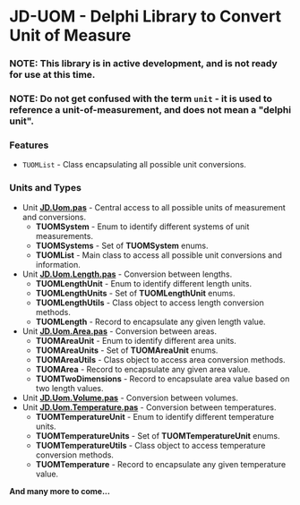 # JD-UOM - Delphi Library to Convert Unit of Measure

### NOTE: This library is in active development, and is not ready for use at this time. 

### NOTE: Do not get confused with the term `unit` - it is used to reference a unit-of-measurement, and does not mean a "delphi unit".

### Features
- `TUOMList` - Class encapsulating all possible unit conversions.

### Units and Types

- Unit [**JD.Uom.pas**](https://github.com/djjd47130/JD-UOM/blob/main/Docs/JD.UOMUtils.md) - Central access to all possible units of measurement and conversions.
  - **TUOMSystem** - Enum to identify different systems of unit measurements.
  - **TUOMSystems** - Set of **TUOMSystem** enums.
  - **TUOMList** - Main class to access all possible unit conversions and information.
- Unit [**JD.Uom.Length.pas**](https://github.com/djjd47130/JD-UOM/blob/main/Docs/JD.UOM.Length.md) - Conversion between lengths.
  - **TUOMLengthUnit** - Enum to identify different length units.
  - **TUOMLengthUnits** - Set of **TUOMLengthUnit** enums.
  - **TUOMLengthUtils** - Class object to access length conversion methods.
  - **TUOMLength** - Record to encapsulate any given length value.
- Unit [**JD.Uom.Area.pas**](https://github.com/djjd47130/JD-UOM/blob/main/Docs/JD.UOM.Area.md) - Conversion between areas.
  - **TUOMAreaUnit** - Enum to identify different area units.
  - **TUOMAreaUnits** - Set of **TUOMAreaUnit** enums.
  - **TUOMAreaUtils** - Class object to access area conversion methods.
  - **TUOMArea** - Record to encapsulate any given area value.
  - **TUOMTwoDimensions** - Record to encapsulate area value based on two length values.
- Unit [**JD.Uom.Volume.pas**](JD.Uom.Volume.pas) - Conversion between volumes.
- Unit [**JD.Uom.Temperature.pas**](JD.Uom.Temperature.pas) - Conversion between temperatures.
  - **TUOMTemperatureUnit** - Enum to identify different temperature units.
  - **TUOMTemperatureUnits** - Set of **TUOMTemperatureUnit** enums.
  - **TUOMTemperatureUtils** - Class object to access temperature conversion methods.
  - **TUOMTemperature** - Record to encapsulate any given temperature value.

**And many more to come...**

